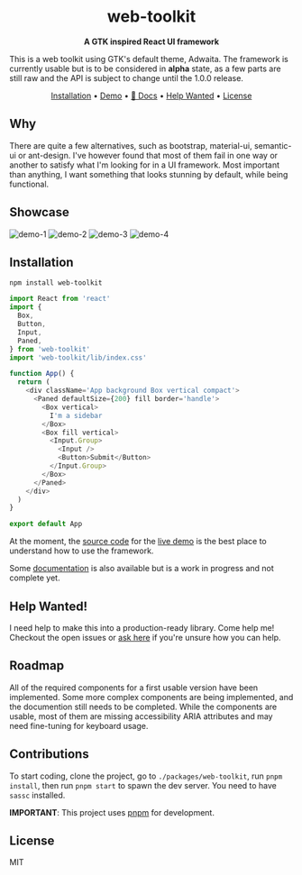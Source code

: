 <h1 align="center">
  web-toolkit
</h1>

<p align="center">
  <b>A GTK inspired React UI framework</b>
</p>

This is a web toolkit using GTK's default theme, Adwaita. The framework is currently
usable but is to be considered in **alpha** state, as a few parts are still raw and
the API is subject to change until the 1.0.0 release.


<p align="center">
  <a href="#installation">Installation</a> •
  <a href="https://romgrk.github.io/web-toolkit/demo">Demo</a> •
  <a href="https://romgrk.github.io/web-toolkit/docs">📖 Docs</a> •
  <a href="#help-wanted">Help Wanted</a> •
  <a href="#license">License</a>
</p>


## Why

There are quite a few alternatives, such as bootstrap, material-ui, semantic-ui or
ant-design. I've however found that most of them fail in one way or another to
satisfy what I'm looking for in a UI framework. Most important than anything, I
want something that looks stunning by default, while being functional.

## Showcase

![demo-1](https://raw.githubusercontent.com/romgrk/web-toolkit/master/static/demo-1.png)
![demo-2](https://raw.githubusercontent.com/romgrk/web-toolkit/master/static/demo-2.png)
![demo-3](https://raw.githubusercontent.com/romgrk/web-toolkit/master/static/demo-3.png)
![demo-4](https://raw.githubusercontent.com/romgrk/web-toolkit/master/static/demo-4.png)

## Installation

```
npm install web-toolkit
```

```javascript
import React from 'react'
import {
  Box,
  Button,
  Input,
  Paned,
} from 'web-toolkit'
import 'web-toolkit/lib/index.css'

function App() {
  return (
    <div className='App background Box vertical compact'>
      <Paned defaultSize={200} fill border='handle'>
        <Box vertical>
          I'm a sidebar
        </Box>
        <Box fill vertical>
          <Input.Group>
            <Input />
            <Button>Submit</Button>
          </Input.Group>
        </Box>
      </Paned>
    </div>
  )
}

export default App
```

At the moment, the [source code](https://github.com/romgrk/web-toolkit/blob/master/packages/web-toolkit/src/demo/App.js)
for the [live demo](https://romgrk.github.io/web-toolkit/) is the best place to understand how to use the framework.

Some [documentation](https://romgrk.github.io/web-toolkit/docs) is also available
but is a work in progress and not complete yet.

## Help Wanted!

I need help to make this into a production-ready library.
Come help me! Checkout the open issues or [ask here](https://github.com/romgrk/web-toolkit/issues/2)
if you're unsure how you can help.

## Roadmap

All of the required components for a first usable version have been implemented. Some
more complex components are being implemented, and the documention still needs to be
completed. While the components are usable, most of them are missing accessibility
ARIA attributes and may need fine-tuning for keyboard usage.

## Contributions

To start coding, clone the project, go to `./packages/web-toolkit`, run `pnpm install`,
then run `pnpm start` to spawn the dev server. You need to have `sassc` installed.

**IMPORTANT**: This project uses [pnpm](https://pnpm.js.org/) for development.

## License

MIT
